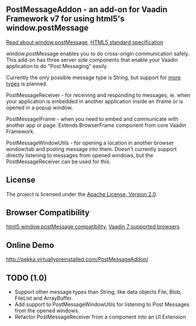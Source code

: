 ## PostMessageAddon - an add-on for Vaadin Framework v7 for using html5's window.postMessage

[Read about window.postMessage](https://developer.mozilla.org/en-US/docs/DOM/window.postMessage),
[HTML5 standard specification](http://www.whatwg.org/specs/web-apps/current-work/multipage/web-messaging.html#web-messaging)

window.postMessage enables you to do cross-origin communication safely. This add-on has three server side components that enable your Vaadin application to do "Post Messaging" easily.

Currently the only possible message type is String, but support for [more types](http://www.whatwg.org/specs/web-apps/current-work/multipage/web-messaging.html#posting-messages) is planned.

PostMessageReceiver - for receiving and responding to messages, ie. when your application is embedded in another application inside an iframe or is opened in a popup window.

PostMessageIFrame - when you need to embed and communicate with another app or page. Extends BrowserFrame component from core Vaadin Framework.

PostMessageWindowUtils - for opening a location in another browser window/tab and posting message into them. Doesn't currently support directly listening to messages from opened windows, but the PostMessageReceiver can be used for this.


## License

The project is licensed under the [Apache License, Version 2.0](http://www.apache.org/licenses/LICENSE-2.0.html).


## Browser Compatibility

[html5 window.postMessage compatibility](http://caniuse.com/#feat=x-doc-messaging),
[Vaadin 7 supported browsers](http://vaadin.com/download/release/7.0/7.0.0/release-notes.html#supportedversions)


## Online Demo

http://pekka.virtuallypreinstalled.com/PostMessageAddon/


## TODO (1.0)

- Support other message types than String, like data objects File, Blob, FileList and ArrayBuffer.
- Add support to PostMessageWindowUtils for listening to Post Messages from the opened windows.
- Refactor PostMessageReceiver from a component into an UI Extension
